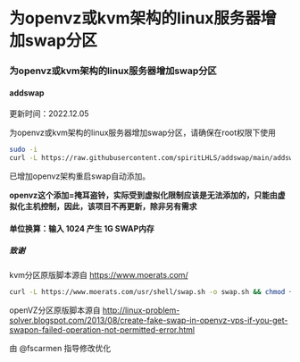 # 为openvz或kvm架构的linux服务器增加swap分区



### 为openvz或kvm架构的linux服务器增加swap分区

#### addswap

更新时间：2022.12.05

为openvz或kvm架构的linux服务器增加swap分区，请确保在root权限下使用

```bash
sudo -i 
curl -L https://raw.githubusercontent.com/spiritLHLS/addswap/main/addswap.sh -o addswap.sh && chmod +x addswap.sh && bash addswap.sh 
```

已增加openvz架构重启swap自动添加。

**openvz这个添加=掩耳盗铃，实际受到虚拟化限制应该是无法添加的，只能由虚拟化主机控制，因此，该项目不再更新，除非另有需求**

#### 单位换算：输入 1024 产生 1G SWAP内存

##### 致谢

kvm分区原版脚本源自 https://www.moerats.com/

```bash
curl -L https://www.moerats.com/usr/shell/swap.sh -o swap.sh && chmod +x swap.sh && bash swap.sh
```

openVZ分区原版脚本源自 http://linux-problem-solver.blogspot.com/2013/08/create-fake-swap-in-openvz-vps-if-you-get-swapon-failed-operation-not-permitted-error.html

由 @fscarmen 指导修改优化

